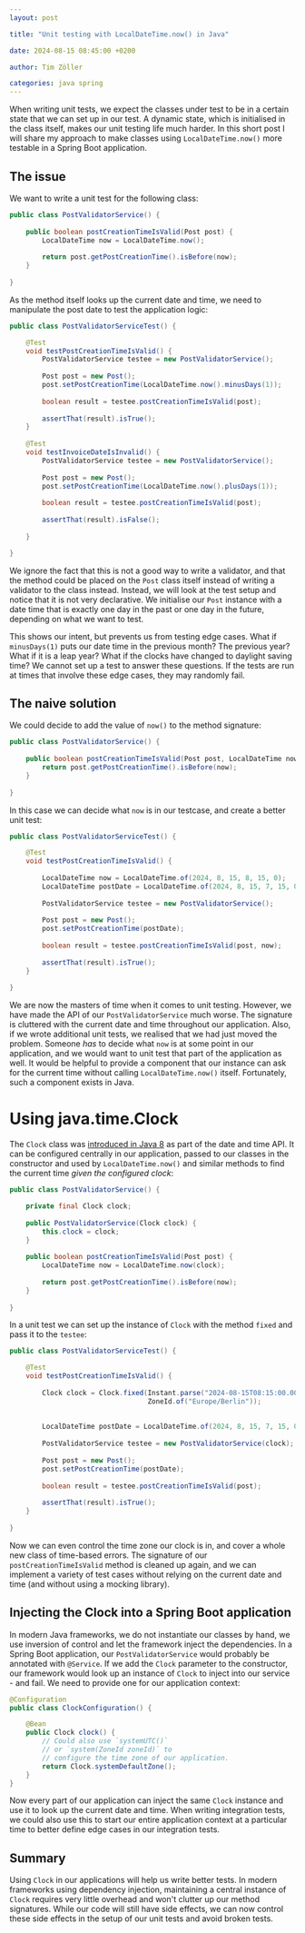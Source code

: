 ```yaml
---
layout: post

title: "Unit testing with LocalDateTime.now() in Java"

date: 2024-08-15 08:45:00 +0200

author: Tim Zöller

categories: java spring
---
```


When writing unit tests, we expect the classes under test to be in a certain state that we can set up in our test. A dynamic state, which is initialised in the class itself, makes our unit testing life much harder. In this short post I will share my approach to make classes using `LocalDateTime.now()` more testable in a Spring Boot application.

## The issue
We want to write a unit test for the following class:

```java
public class PostValidatorService() {
    
    public boolean postCreationTimeIsValid(Post post) {
        LocalDateTime now = LocalDateTime.now();
        
        return post.getPostCreationTime().isBefore(now);
    }
    
}
```

As the method itself looks up the current date and time, we need to manipulate the post date to test the application logic:

```java
public class PostValidatorServiceTest() {

    @Test
    void testPostCreationTimeIsValid() {
        PostValidatorService testee = new PostValidatorService();
        
        Post post = new Post();
        post.setPostCreationTime(LocalDateTime.now().minusDays(1));
        
        boolean result = testee.postCreationTimeIsValid(post);
        
        assertThat(result).isTrue();
    }
    
    @Test
    void testInvoiceDateIsInvalid() {
        PostValidatorService testee = new PostValidatorService();
        
        Post post = new Post();
        post.setPostCreationTime(LocalDateTime.now().plusDays(1));
        
        boolean result = testee.postCreationTimeIsValid(post);
        
        assertThat(result).isFalse();
        
    }

}

```

We ignore the fact that this is not a good way to write a validator, and that the method could be placed on the `Post` class itself instead of writing a validator to the class instead. Instead, we will look at the test setup and notice that it is not very declarative. We initialise our `Post` instance with a date time that is exactly one day in the past or one day in the future, depending on what we want to test. 

This shows our intent, but prevents us from testing edge cases. What if `minusDays(1)` puts our date time in the previous month? The previous year? What if it is a leap year? What if the clocks have changed to daylight saving time? We cannot set up a test to answer these questions. If the tests are run at times that involve these edge cases, they may randomly fail.

## The naive solution
We could decide to add the value of `now()` to the method signature:

```java
public class PostValidatorService() {
    
    public boolean postCreationTimeIsValid(Post post, LocalDateTime now) {    
        return post.getPostCreationTime().isBefore(now);
    }
    
}
```

In this case we can decide what `now` is in our testcase, and create a better unit test:

```java
public class PostValidatorServiceTest() {

    @Test
    void testPostCreationTimeIsValid() {
        
        LocalDateTime now = LocalDateTime.of(2024, 8, 15, 8, 15, 0);
        LocalDateTime postDate = LocalDateTime.of(2024, 8, 15, 7, 15, 0);
        
        PostValidatorService testee = new PostValidatorService();
        
        Post post = new Post();
        post.setPostCreationTime(postDate);
        
        boolean result = testee.postCreationTimeIsValid(post, now);
        
        assertThat(result).isTrue();
    }
    
}

```

We are now the masters of time when it comes to unit testing. However, we have made the API of our `PostValidatorService` much worse. The signature is cluttered
with the current date and time throughout our application. Also, if we wrote additional unit tests, we realised that we had just moved the problem. Someone *has* to decide what `now` is at some point in our application, and we would want to unit test that part of the application as well. It would be helpful to provide a component that our instance can ask for the current time without calling `LocalDateTime.now()` itself. Fortunately, such a component exists in Java.

# Using java.time.Clock
The `Clock` class was [introduced in Java 8](https://docs.oracle.com/javase/8/docs/api/java/time/Clock.html) as part of the date and time API. It can be configured centrally in our application, passed to our classes in the constructor and used by `LocalDateTime.now()` and similar methods to find the current time *given the configured clock*:

```java
public class PostValidatorService() {

    private final Clock clock;
    
    public PostValidatorService(Clock clock) {
        this.clock = clock;
    }
    
    public boolean postCreationTimeIsValid(Post post) {
        LocalDateTime now = LocalDateTime.now(clock);
        
        return post.getPostCreationTime().isBefore(now);
    }
    
}
```

In a unit test we can set up the instance of `Clock` with the method `fixed` and pass it to the `testee`:

```java
public class PostValidatorServiceTest() {

    @Test
    void testPostCreationTimeIsValid() {
        
        Clock clock = Clock.fixed(Instant.parse("2024-08-15T08:15:00.00Z"), 
                                  ZoneId.of("Europe/Berlin"));
        
    
        LocalDateTime postDate = LocalDateTime.of(2024, 8, 15, 7, 15, 0);
        
        PostValidatorService testee = new PostValidatorService(clock);
        
        Post post = new Post();
        post.setPostCreationTime(postDate);
        
        boolean result = testee.postCreationTimeIsValid(post);
        
        assertThat(result).isTrue();
    }
    
}

```

Now we can even control the time zone our clock is in, and cover a whole new class of time-based errors. The signature of our `postCreationTimeIsValid` method is cleaned up again, and we can implement a variety of test cases without relying on the current date and time (and without using a mocking library).

## Injecting the Clock into a Spring Boot application
In modern Java frameworks, we do not instantiate our classes by hand, we use inversion of control and let the framework inject the dependencies. In a Spring Boot application, our `PostValidatorService` would probably be annotated with `@Service`. If we add the `Clock` parameter to the constructor, our framework would look up an instance of `Clock` to inject into our service - and fail. We need to provide one for our application context: 

```java
@Configuration
public class ClockConfiguration() {

    @Bean
    public Clock clock() {
        // Could also use `systemUTC()` 
        // or `system(ZoneId zoneId)` to 
        // configure the time zone of our application.
        return Clock.systemDefaultZone();
    }
}
```

Now every part of our application can inject the same `Clock` instance and use it to look up the current date and time. When writing integration tests, we could also use this to start our entire application context at a particular time to better define edge cases in our integration tests. 

## Summary
Using `Clock` in our applications will help us write better tests. In modern frameworks using dependency injection, maintaining a central instance of `Clock` requires very little overhead and won't clutter up our method signatures. While our code will still have side effects, we can now control these side effects in the setup of our unit tests and avoid broken tests.
